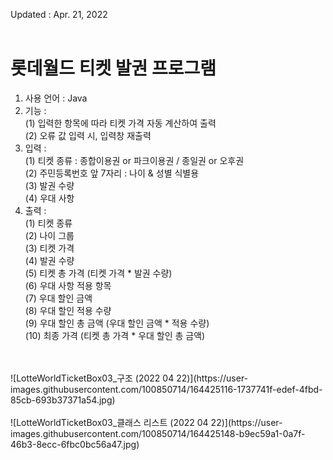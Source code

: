 Updated : Apr. 21, 2022 <br/><br/>
# 롯데월드 티켓 발권 프로그램 <br/> 
1. 사용 언어 : Java<br/>
2. 기능 : <br/>
        (1) 입력한 항목에 따라 티켓 가격 자동 계산하여 출력<br/>
        (2) 오류 값 입력 시, 입력창 재출력<br/>
3. 입력 :  <br/>
        (1) 티켓 종류 : 종합이용권 or 파크이용권 / 종일권 or 오후권<br/>
        (2) 주민등록번호 앞 7자리 : 나이 & 성별 식별용<br/>
        (3) 발권 수량<br/>
        (4) 우대 사항<br/>
4. 출력 : <br/>
        (1) 티켓 종류<br/>
        (2) 나이 그룹<br/>
        (3) 티켓 가격<br/>
        (4) 발권 수량<br/>
        (5) 티켓 총 가격 (티켓 가격 * 발권 수량) <br/>
        (6) 우대 사항 적용 항목<br/>
        (7) 우대 할인 금액<br/>
        (8) 우대 할인 적용 수량<br/>
        (9) 우대 할인 총 금액 (우대 할인 금액 * 적용 수량)<br/>
        (10) 최종 가격 (티켓 총 가격 * 우대 할인 총 금액)<br/>
<br/>
<br/>
![LotteWorldTicketBox03_구조 (2022 04 22)](https://user-images.githubusercontent.com/100850714/164425116-1737741f-edef-4fbd-85cb-693b37371a54.jpg)
<br/>
<br/>
![LotteWorldTicketBox03_클래스 리스트 (2022 04 22)](https://user-images.githubusercontent.com/100850714/164425148-b9ec59a1-0a7f-46b3-8ecc-6fbc0bc56a47.jpg)
